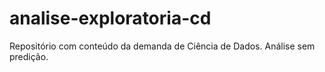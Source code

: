 # analise-exploratoria-cd
Repositório com conteúdo da demanda de Ciência de Dados. Análise sem predição.
